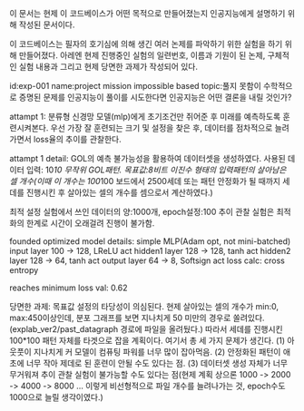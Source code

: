 이 문서는 현제 이 코드베이스가 어떤 목적으로 만들어졌는지 인공지능에게 설명하기 위해 작성된 문서이다.

이 코드베이스는 필자의 호기심에 의해 생긴 여러 논제를 파악하기 위한 실험을 하기 위해 만들어졌다.
아레엔 현제 진행중인 실험의 일련번호, 이름과 기원이 된 논제, 구체적인 실험 내용과 그리고 현제 당면한 과제가 작성되어 있다. 

id:exp-001
name:project mission impossible
based topic:풀지 못함이 수학적으로 증명된 문제를 인공지능이 풀이를 시도한다면 인공지능은 어떤 결론을 내릴 것인가? 

attampt 1: 분류형 신경망 모델(mlp)에게 초기조건만 쥐어준 후 미래를 예측하도록 훈련시켜본다.
우선 가장 잘 훈련되는 크기 및 설정을 찾은 후, 데이터를 점차적으로 늘려가면서 loss율의 추이를 관찰한다. 

attampt 1 detail:
GOL의 예측 불가능성을 활용하여 데이터셋을 생성하였다.
사용된 데이터 입력: 10*10 무작위 GOL패턴.
목표값:8비트 이진수 형태의 입력패턴의 살아남은 셀 개수(이때 이 개수는 100*100 보드에서 2500세데 또는 패턴 안정화가 될 때까지 세데를 진행시킨 후 살아있는 셀의 개수를 셈으로서 계산하였다.)

최적 설정 실험에서 쓰인 데이터의 양:1000개, epoch설정:100
추이 관찰 실험은 최적화의 한계로 시간이 오래걸려 진행이 불가함.

founded optimized model details:
simple MLP(Adam opt, not mini-batched) 
input layer 100 -> 128, LReLU act
hidden1 layer 128 -> 128, tanh act
hidden2 layer 128 -> 64, tanh act
output layer 64 -> 8, Softsign act
loss calc: cross entropy

reaches minimum loss val: 0.62

당면한 과제: 
목표값 설정의 타당성이 의심된다. 현제 살아있는 셀의 개수가 min:0, max:450이상인데, 분포 그래프를 보면 지나치게 50 미만의 경우로 쏠려있다.(explab_ver2/past_datagraph 경로에 파일을 올려뒀다.)
따라서 세데를 진행시킨 100*100 패턴 자체를 타겟으로 잡을 계획이다.
여기서 총 세 가지 문제가 생긴다.
(1) 아웃풋이 지나치게 커 모델이 컴퓨팅 파워를 너무 많이 잡아먹음.
(2) 안정화된 패턴이 애초에 너무 작아 제데로 된 훈련이 안될 수도 있다는 점.
(3) 데이터셋 생성 자체가 너무 무거워져 추이 관찰 실험이 불가능할 수도 있다는 점(현제 계획 상으론 1000 -> 2000 -> 4000 -> 8000 ... 이렇게 비선형적으로 파일 개수를 늘려나가는 것, epoch수도 1000으로 늘릴 생각이였다.)    



